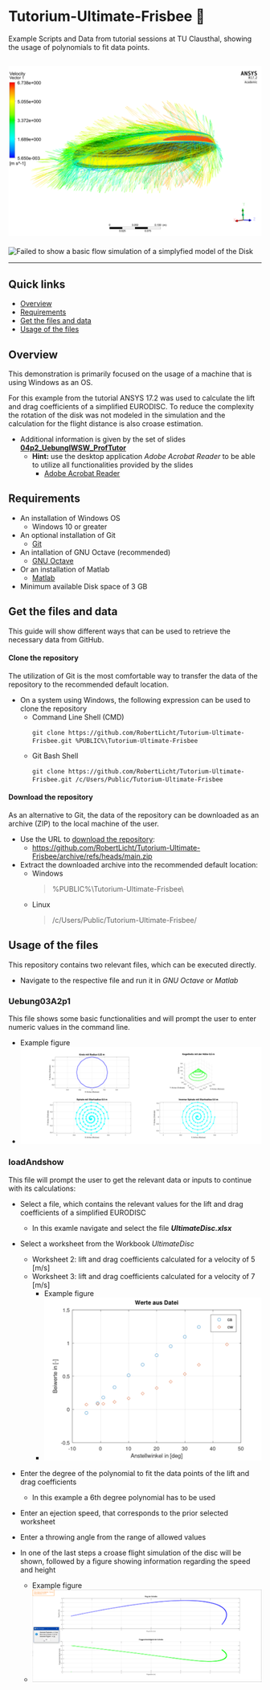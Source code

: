 # Tutorium-Ultimate-Frisbee 🥏
Example Scripts and Data from tutorial sessions at TU Clausthal, showing the usage of polynomials to fit data points.

![Failed to show image EURODISC175CFXvec.png](EURODISC175CFXvec.png "Flow velocity - Simulated using ANSYS 17.2")
---
![Failed to show a basic flow simulation of a simplyfied model of the Disk](BasicFlowSimulation-SimpleDiskModel.gif)

---

## Quick links
* [Overview](#overview)
* [Requirements](#requirements)
* [Get the files and data](#get-the-files-and-data)
* [Usage of the files](#usage-of-the-files)

## Overview
This demonstration is primarily focused on the usage of a machine that is using Windows as an OS.

For this example from the tutorial ANSYS 17.2 was used to calculate the lift and drag coefficients of a simplified EURODISC.
To reduce the complexity the rotation of the disk was not modeled in the simulation and the calculation for the flight distance is also croase estimation.

* Additional information is given by the set of slides [**04p2_UebungIWSW_ProfTutor**](04p2_UebungIWSW_ProfTutor.pdf)
    * **Hint:** use the desktop application _Adobe Acrobat Reader_ to be able to utilize all functionalities provided by the slides
        * [Adobe Acrobat Reader](https://get.adobe.com/de/reader/)

## Requirements
* An installation of Windows OS
    * Windows 10 or greater
* An optional installation of Git
    * [Git](https://git-scm.com/downloads)
* An intallation of GNU Octave (recommended)
    * [GNU Octave](https://octave.org/)
* Or an installation of Matlab
    * [Matlab](https://www.mathworks.com/products/matlab.html)
* Minimum available Disk space of 3 GB

## Get the files and data
This guide will show different ways that can be used to retrieve the necessary data from GitHub.

#### Clone the repository
The utilization of Git is the most comfortable way to transfer the data of the repository to the recommended default location.
* On a system using Windows, the following expression can be used to clone the repository
    * Command Line Shell (CMD)
        ```
        git clone https://github.com/RobertLicht/Tutorium-Ultimate-Frisbee.git %PUBLIC%\Tutorium-Ultimate-Frisbee
        ```
    * Git Bash Shell
        ```
        git clone https://github.com/RobertLicht/Tutorium-Ultimate-Frisbee.git /c/Users/Public/Tutorium-Ultimate-Frisbee
        ```

#### Download the repository
As an alternative to Git, the data of the repository can be downloaded as an archive (ZIP) to the local machine of the user.
* Use the URL to [download the repository](https://github.com/RobertLicht/Tutorium-Ultimate-Frisbee/archive/refs/heads/main.zip):
    * https://github.com/RobertLicht/Tutorium-Ultimate-Frisbee/archive/refs/heads/main.zip
* Extract the downloaded archive into the recommended default location:
    * Windows
        > %PUBLIC%\Tutorium-Ultimate-Frisbee\
    * Linux
        > /c/Users/Public/Tutorium-Ultimate-Frisbee/

## Usage of the files
This repository contains two relevant files, which can be executed directly.
* Navigate to the respective file and run it in _GNU Octave_ or _Matlab_

### Uebung03A2p1
This file shows some basic functionalities and will prompt the user to enter numeric values in the command line.
* Example figure
* ![Failed to show image Loesungsbeispiel_Uebung_3-A2.1c.png](Loesungsbeispiel_Uebung_3-A2.1c.png "Loesungsbeispiel_Uebung_3-A2.1c")

### loadAndshow
This file will prompt the user to get the relevant data or inputs to continue with its calculations:
* Select a file, which contains the relevant values for the lift and drag coefficients of a simplified EURODISC
    * In this examle navigate and select the file _**UltimateDisc.xlsx**_
* Select a worksheet from the Workbook _UltimateDisc_
    * Worksheet 2: lift and drag coefficients calculated for a velocity of 5 [m/s]
    * Worksheet 3: lift and drag coefficients calculated for a velocity of 7 [m/s]
        * Example figure
        * ![Failed to show image Ca_Cw_at_7_m_x_s-1_EURODISC.png](Ca_Cw_at_7_m_x_s-1_EURODISC.png "Ca_Cw_at_7_m_x_s-1_EURODISC")

* Enter the degree of the polynomial to fit the data points of the lift and drag coefficients
    * In this example a 6th degree polynomial has to be used
* Enter an ejection speed, that corresponds to the prior selected worksheet
* Enter a throwing angle from the range of allowed values
* In one of the last steps a croase flight simulation of the disc will be shown, followed by a figure showing information regarding the speed and height
    * Example figure
    * ![Failed to show image Uebung4.2_Flugsimulation-Scheibe.png](Uebung4.2_Flugsimulation-Scheibe.png "Uebung4.2_Flugsimulation-Scheibe")
